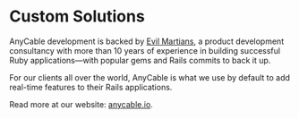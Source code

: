 # Custom Solutions

AnyCable development is backed by [Evil Martians](https://evilmartians.com/), a product development consultancy with more than 10 years of experience in building successful Ruby applications—with popular gems and Rails commits to back it up.

For our clients all over the world, AnyCable is what we use by default to add real-time features to their Rails applications.

Read more at our website: [anycable.io](https://anycable.io/).
